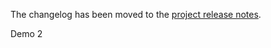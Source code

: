 The changelog has been moved to the [project release notes](https://docs.netbox.dev/en/stable/release-notes/).

Demo 2
